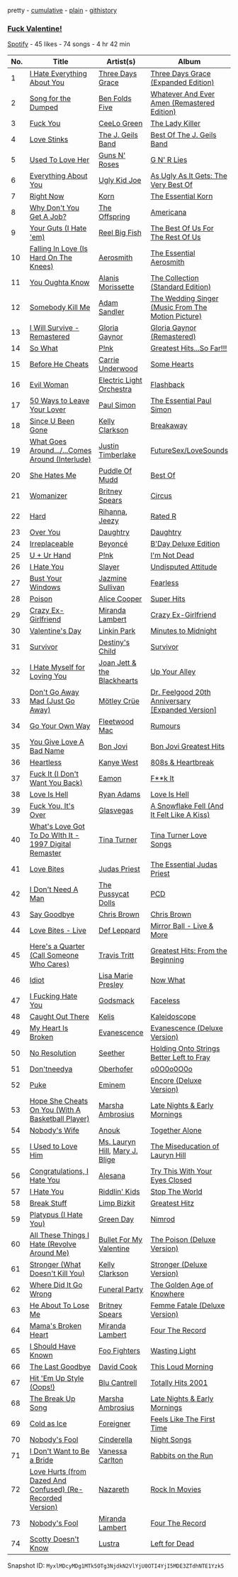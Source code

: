 pretty - [cumulative](/playlists/cumulative/5Dn14a8hNIhT3NLLjUUBGL.md) - [plain](/playlists/plain/5Dn14a8hNIhT3NLLjUUBGL) - [githistory](https://github.githistory.xyz/mackorone/spotify-playlist-archive/blob/main/playlists/plain/5Dn14a8hNIhT3NLLjUUBGL)

### [Fuck Valentine!](https://open.spotify.com/playlist/5Dn14a8hNIhT3NLLjUUBGL)

> 

[Spotify](https://open.spotify.com/user/spotify) - 45 likes - 74 songs - 4 hr 42 min

| No. | Title | Artist(s) | Album | Length |
|---|---|---|---|---|
| 1 | [I Hate Everything About You](https://open.spotify.com/track/6rUp7v3l8yC4TKxAAR5Bmx) | [Three Days Grace](https://open.spotify.com/artist/2xiIXseIJcq3nG7C8fHeBj) | [Three Days Grace \(Expanded Edition\)](https://open.spotify.com/album/38pfSOHvxHqDWwDnjZ25U5) | 3:51 |
| 2 | [Song for the Dumped](https://open.spotify.com/track/3u13MyusqSsMVegpADUHHP) | [Ben Folds Five](https://open.spotify.com/artist/44gRHbEm4Uqa0ykW0rDTNk) | [Whatever And Ever Amen \(Remastered Edition\)](https://open.spotify.com/album/3oz8kworUyU7oXjaEVhDsZ) | 3:51 |
| 3 | [Fuck You](https://open.spotify.com/track/4ycLiPVzE5KamivXrAzGFG) | [CeeLo Green](https://open.spotify.com/artist/5nLYd9ST4Cnwy6NHaCxbj8) | [The Lady Killer](https://open.spotify.com/album/3MXU6UoWrf4w4bOvjZTlvY) | 3:42 |
| 4 | [Love Stinks](https://open.spotify.com/track/2CCtvImOR0UZjn0uPLB94P) | [The J\. Geils Band](https://open.spotify.com/artist/69Mj3u4FTUrpyeGNSIaU6F) | [Best Of The J\. Geils Band](https://open.spotify.com/album/2FZfWyxQuzOcmwzrxlqKRp) | 3:45 |
| 5 | [Used To Love Her](https://open.spotify.com/track/2uduMoxSNLkDBhyLS2JroT) | [Guns N' Roses](https://open.spotify.com/artist/3qm84nBOXUEQ2vnTfUTTFC) | [G N' R Lies](https://open.spotify.com/album/6z5LStxyQzrUTrVxjiOXVU) | 3:11 |
| 6 | [Everything About You](https://open.spotify.com/track/1O2ACd0zg4GYgQRhLBGYDV) | [Ugly Kid Joe](https://open.spotify.com/artist/3XsgWn63EnA4wYZBjVyxjf) | [As Ugly As It Gets: The Very Best Of](https://open.spotify.com/album/5oukrASJpumQ9tUHxgK5Kj) | 4:15 |
| 7 | [Right Now](https://open.spotify.com/track/5yMJvJL1GdtoWwW58hOTvE) | [Korn](https://open.spotify.com/artist/3RNrq3jvMZxD9ZyoOZbQOD) | [The Essential Korn](https://open.spotify.com/album/4YsYdC1VAagQknJujE7cvC) | 3:09 |
| 8 | [Why Don't You Get A Job?](https://open.spotify.com/track/5EuDF2V1GOw817RaApPyBJ) | [The Offspring](https://open.spotify.com/artist/5LfGQac0EIXyAN8aUwmNAQ) | [Americana](https://open.spotify.com/album/4R2blKzIP9cEhgz7bMsRSt) | 2:51 |
| 9 | [Your Guts \(I Hate 'em\)](https://open.spotify.com/track/4CYcL38fBwxYiQUrTq5zp8) | [Reel Big Fish](https://open.spotify.com/artist/3bXhZFreBJF4QDUUiMmtZW) | [The Best Of Us For The Rest Of Us](https://open.spotify.com/album/1U7jVocQwP0iF7eQP0wmUI) | 2:02 |
| 10 | [Falling In Love \(Is Hard On The Knees\)](https://open.spotify.com/track/3JsNHSOWWJ7X3axxroxmFf) | [Aerosmith](https://open.spotify.com/artist/7Ey4PD4MYsKc5I2dolUwbH) | [The Essential Aerosmith](https://open.spotify.com/album/0YlgzYfI3a1OrGBBN0wWTG) | 3:26 |
| 11 | [You Oughta Know](https://open.spotify.com/track/17ZAZ24Eyh5fKqQ06u4R3d) | [Alanis Morissette](https://open.spotify.com/artist/6ogn9necmbUdCppmNnGOdi) | [The Collection \(Standard Edition\)](https://open.spotify.com/album/4N7LuZYpstQrtcHIoOKzqg) | 4:09 |
| 12 | [Somebody Kill Me](https://open.spotify.com/track/1LyW3Cwi49N1l58Pf1TNKy) | [Adam Sandler](https://open.spotify.com/artist/2LB9H0px4qWbCHg9Axzhga) | [The Wedding Singer \(Music From The Motion Picture\)](https://open.spotify.com/album/1zj1tn6yjZangQpuQHjJA3) | 1:52 |
| 13 | [I Will Survive \- Remastered](https://open.spotify.com/track/2DX0WG5OGLQLaXb41Cq1IA) | [Gloria Gaynor](https://open.spotify.com/artist/6V6WCgi7waF55bJmylC4H5) | [Gloria Gaynor \(Remastered\)](https://open.spotify.com/album/0KwI95bTOayhB4kTnCZNiH) | 4:55 |
| 14 | [So What](https://open.spotify.com/track/7bprRkhvOXWmWpqOrEWbXu) | [P!nk](https://open.spotify.com/artist/1KCSPY1glIKqW2TotWuXOR) | [Greatest Hits...So Far!!!](https://open.spotify.com/album/2tUn9E3nHXhUIJ47yv6ePD) | 3:34 |
| 15 | [Before He Cheats](https://open.spotify.com/track/0ZUo4YjG4saFnEJhdWp9Bt) | [Carrie Underwood](https://open.spotify.com/artist/4xFUf1FHVy696Q1JQZMTRj) | [Some Hearts](https://open.spotify.com/album/0kys2jaKAiDPfNBd4z7LAg) | 3:19 |
| 16 | [Evil Woman](https://open.spotify.com/track/0GjzyfE9VVSVVkheoweAGs) | [Electric Light Orchestra](https://open.spotify.com/artist/7jefIIksOi1EazgRTfW2Pk) | [Flashback](https://open.spotify.com/album/0fT2CI9hgHC1EH4Q4E8rER) | 4:19 |
| 17 | [50 Ways to Leave Your Lover](https://open.spotify.com/track/7bdDULyOUqNyWu6XPeAnSO) | [Paul Simon](https://open.spotify.com/artist/2CvCyf1gEVhI0mX6aFXmVI) | [The Essential Paul Simon](https://open.spotify.com/album/4kdOH3s9cRL9YykvHFpSlD) | 3:28 |
| 18 | [Since U Been Gone](https://open.spotify.com/track/3xrn9i8zhNZsTtcoWgQEAd) | [Kelly Clarkson](https://open.spotify.com/artist/3BmGtnKgCSGYIUhmivXKWX) | [Breakaway](https://open.spotify.com/album/5gDAEao3VxFdbm8vS0koQq) | 3:08 |
| 19 | [What Goes Around.../...Comes Around \(Interlude\)](https://open.spotify.com/track/3pD0f7hSJg2XdQ6udw5Tey) | [Justin Timberlake](https://open.spotify.com/artist/31TPClRtHm23RisEBtV3X7) | [FutureSex/LoveSounds](https://open.spotify.com/album/2scB1uhcCI1TSf6b9TCZK3) | 7:28 |
| 20 | [She Hates Me](https://open.spotify.com/track/5A3t6GVPUxBn5yxODZ8r8L) | [Puddle Of Mudd](https://open.spotify.com/artist/3dXaa6jwM7B52GZpaJEIr5) | [Best Of](https://open.spotify.com/album/5TnRBGlkLkrz14wl2fkGWI) | 3:36 |
| 21 | [Womanizer](https://open.spotify.com/track/1CrxDKnx34D9zoAIvf7B9H) | [Britney Spears](https://open.spotify.com/artist/26dSoYclwsYLMAKD3tpOr4) | [Circus](https://open.spotify.com/album/6vAjySa6CZLX1BpVXeFHo9) | 3:44 |
| 22 | [Hard](https://open.spotify.com/track/3XcCfweqtfMbZNbM7Mq0gg) | [Rihanna](https://open.spotify.com/artist/5pKCCKE2ajJHZ9KAiaK11H), [Jeezy](https://open.spotify.com/artist/4yBK75WVCQXej1p04GWqxH) | [Rated R](https://open.spotify.com/album/5oMe51UhWt6rsnkAvNRd1A) | 4:10 |
| 23 | [Over You](https://open.spotify.com/track/7mXmxXLAnsvXKt4Q37KoMI) | [Daughtry](https://open.spotify.com/artist/5P5FTygHyx2G57oszR3Wot) | [Daughtry](https://open.spotify.com/album/7MEQdKzqoG2QJYcT2XEKsW) | 3:24 |
| 24 | [Irreplaceable](https://open.spotify.com/track/6RX5iL93VZ5fKmyvNXvF1r) | [Beyoncé](https://open.spotify.com/artist/6vWDO969PvNqNYHIOW5v0m) | [B'Day Deluxe Edition](https://open.spotify.com/album/0Zd10MKN5j9KwUST0TdBBB) | 3:47 |
| 25 | [U + Ur Hand](https://open.spotify.com/track/1dEcMzexrBe5PiYnsZY1wY) | [P!nk](https://open.spotify.com/artist/1KCSPY1glIKqW2TotWuXOR) | [I'm Not Dead](https://open.spotify.com/album/1JOg7l9Z8Nu0gRt4aN5bTv) | 3:34 |
| 26 | [I Hate You](https://open.spotify.com/track/5wsEym4qOJZU7mm9Jdrmx8) | [Slayer](https://open.spotify.com/artist/1IQ2e1buppatiN1bxUVkrk) | [Undisputed Attitude](https://open.spotify.com/album/6E9K7KHifwy8W9tiHSoSI7) | 2:15 |
| 27 | [Bust Your Windows](https://open.spotify.com/track/56z2qI0gKcPthQF6l8AW3E) | [Jazmine Sullivan](https://open.spotify.com/artist/7gSjFKpVmDgC2MMsnN8CYq) | [Fearless](https://open.spotify.com/album/2V99Z0aZgSK6XTbh19UYTU) | 4:26 |
| 28 | [Poison](https://open.spotify.com/track/26CEBzFZShsdqFqS8ZsvAt) | [Alice Cooper](https://open.spotify.com/artist/3EhbVgyfGd7HkpsagwL9GS) | [Super Hits](https://open.spotify.com/album/1nnWcgO1OfQtlofaabxT2d) | 4:30 |
| 29 | [Crazy Ex\-Girlfriend](https://open.spotify.com/track/1F68OIOfSBrbPuX1p2V3IT) | [Miranda Lambert](https://open.spotify.com/artist/66lH4jAE7pqPlOlzUKbwA0) | [Crazy Ex\-Girlfriend](https://open.spotify.com/album/2fQgr6rudGpjhXTfAKe4u2) | 3:07 |
| 30 | [Valentine's Day](https://open.spotify.com/track/2vfshZvISOKy2Je7wQBWOV) | [Linkin Park](https://open.spotify.com/artist/6XyY86QOPPrYVGvF9ch6wz) | [Minutes to Midnight](https://open.spotify.com/album/2tlTBLz2w52rpGCLBGyGw6) | 3:16 |
| 31 | [Survivor](https://open.spotify.com/track/2Mpj1Ul5OFPyyP4wB62Rvi) | [Destiny's Child](https://open.spotify.com/artist/1Y8cdNmUJH7yBTd9yOvr5i) | [Survivor](https://open.spotify.com/album/2HcjLD0ButtKsQYqzoyOx9) | 4:14 |
| 32 | [I Hate Myself for Loving You](https://open.spotify.com/track/2HXixVqzzm9rEUIMAWzshl) | [Joan Jett & the Blackhearts](https://open.spotify.com/artist/1Fmb52lZ6Jv7FMWXXTPO3K) | [Up Your Alley](https://open.spotify.com/album/2pkv3nrNrwtUdT8VNWwt5U) | 4:06 |
| 33 | [Don't Go Away Mad \(Just Go Away\)](https://open.spotify.com/track/3XGbYvyi3sW9L5fzWluoAv) | [Mötley Crüe](https://open.spotify.com/artist/0cc6vw3VN8YlIcvr1v7tBL) | [Dr\. Feelgood 20th Anniversary \[Expanded Version\]](https://open.spotify.com/album/2875djKxniGsnRqe2KlGoy) | 4:39 |
| 34 | [Go Your Own Way](https://open.spotify.com/track/0FeCO85RKW8fDRytwXof2x) | [Fleetwood Mac](https://open.spotify.com/artist/08GQAI4eElDnROBrJRGE0X) | [Rumours](https://open.spotify.com/album/63k57x0qOkUWEMR0dkMivh) | 3:38 |
| 35 | [You Give Love A Bad Name](https://open.spotify.com/track/1MTMedlCphum6mRcd8YzvE) | [Bon Jovi](https://open.spotify.com/artist/58lV9VcRSjABbAbfWS6skp) | [Bon Jovi Greatest Hits](https://open.spotify.com/album/0C8Poy7zwJ1kQh2sldyvHm) | 3:43 |
| 36 | [Heartless](https://open.spotify.com/track/5h9pB5af60LWJBrG1HCHsU) | [Kanye West](https://open.spotify.com/artist/5K4W6rqBFWDnAN6FQUkS6x) | [808s & Heartbreak](https://open.spotify.com/album/2JK89jt4unItFroOr0kT3g) | 3:31 |
| 37 | [Fuck It \(I Don't Want You Back\)](https://open.spotify.com/track/7bchsHDaf9CRoe64ceIDYQ) | [Eamon](https://open.spotify.com/artist/1y20PpXw0yeuJ1avCD0Ob9) | [F\*\*k It](https://open.spotify.com/album/7kM8NDYQh4q6cQObl1fSZi) | 3:45 |
| 38 | [Love Is Hell](https://open.spotify.com/track/7vCtrwEkN6VV825JyWfUjO) | [Ryan Adams](https://open.spotify.com/artist/2qc41rNTtdLK0tV3mJn2Pm) | [Love Is Hell](https://open.spotify.com/album/7hUvCVVeWk0mXkqcl0Hhs2) | 3:19 |
| 39 | [Fuck You, It's Over](https://open.spotify.com/track/3ISZS7TmB2wom4dBzENNO4) | [Glasvegas](https://open.spotify.com/artist/478peoEkoKPsTgRiVzkvPl) | [A Snowflake Fell \(And It Felt Like A Kiss\)](https://open.spotify.com/album/03tIP9Yze8oqIQwfVoiFlg) | 4:43 |
| 40 | [What's Love Got To Do WIth It \- 1997 Digital Remaster](https://open.spotify.com/track/4QjjabJx7K14tHwxEVI0Xc) | [Tina Turner](https://open.spotify.com/artist/1zuJe6b1roixEKMOtyrEak) | [Tina Turner Love Songs](https://open.spotify.com/album/2leURyZTNszWf0NOrbWOW4) | 3:48 |
| 41 | [Love Bites](https://open.spotify.com/track/06di3QKhy7a0WtFN0JiPum) | [Judas Priest](https://open.spotify.com/artist/2tRsMl4eGxwoNabM08Dm4I) | [The Essential Judas Priest](https://open.spotify.com/album/65vtw6Mxuph5JRTPh9lLzL) | 4:48 |
| 42 | [I Don't Need A Man](https://open.spotify.com/track/0XEBKZHp8imfvf9NYjV8Kg) | [The Pussycat Dolls](https://open.spotify.com/artist/6wPhSqRtPu1UhRCDX5yaDJ) | [PCD](https://open.spotify.com/album/5x8e8UcCeOgrOzSnDGuPye) | 3:39 |
| 43 | [Say Goodbye](https://open.spotify.com/track/75KdMdPqZGO3FGNtpByM1p) | [Chris Brown](https://open.spotify.com/artist/7bXgB6jMjp9ATFy66eO08Z) | [Chris Brown](https://open.spotify.com/album/2gRm1k9fVkhTfZDHvBI2sR) | 4:49 |
| 44 | [Love Bites \- Live](https://open.spotify.com/track/6iCCvEH7xhkcsFTXnLVLIK) | [Def Leppard](https://open.spotify.com/artist/6H1RjVyNruCmrBEWRbD0VZ) | [Mirror Ball \- Live & More](https://open.spotify.com/album/3BO4hNrSnspOVwlloqedRc) | 7:28 |
| 45 | [Here's a Quarter \(Call Someone Who Cares\)](https://open.spotify.com/track/0RdMBceHhBJLqNjObk1NPP) | [Travis Tritt](https://open.spotify.com/artist/2M4Yt7oKGoYd0wqU44k4i2) | [Greatest Hits: From the Beginning](https://open.spotify.com/album/5pDzCS2g2oZueNkPr1S1Ey) | 2:32 |
| 46 | [Idiot](https://open.spotify.com/track/3GAiMe8Q4FJTYL0tfjqKbu) | [Lisa Marie Presley](https://open.spotify.com/artist/1JZsGhTI51A9ybuQZO07wf) | [Now What](https://open.spotify.com/album/4ah4y6QQZohYhT8iIJmVb0) | 4:09 |
| 47 | [I Fucking Hate You](https://open.spotify.com/track/0zLLdhJTWeNB8RW7Qv4lNn) | [Godsmack](https://open.spotify.com/artist/6gZq1Q6bdOxsUPUG1TaFbF) | [Faceless](https://open.spotify.com/album/7e5kCGe1TD9Er6DIcgtNyW) | 4:07 |
| 48 | [Caught Out There](https://open.spotify.com/track/1nZkrUFLq265za9lofFO3p) | [Kelis](https://open.spotify.com/artist/0IF46mUS8NXjgHabxk2MCM) | [Kaleidoscope](https://open.spotify.com/album/2VQFbPduHKk3SAyczWfpok) | 4:51 |
| 49 | [My Heart Is Broken](https://open.spotify.com/track/13YFr8zKKf3nXLtP5mlfCO) | [Evanescence](https://open.spotify.com/artist/5nGIFgo0shDenQYSE0Sn7c) | [Evanescence \(Deluxe Version\)](https://open.spotify.com/album/455vkP1HuYMC7Uw2iIz0DH) | 4:29 |
| 50 | [No Resolution](https://open.spotify.com/track/7BRFR6J6ufqRCGEC43c4t7) | [Seether](https://open.spotify.com/artist/6B5c4sch27tWHAGdarpPaW) | [Holding Onto Strings Better Left to Fray](https://open.spotify.com/album/659Cn3nYaB0hHS7ZE7MkgX) | 3:08 |
| 51 | [Don'tneedya](https://open.spotify.com/track/1oEx1j0X99SFOxBFWlrVqc) | [Oberhofer](https://open.spotify.com/artist/5zb7wVUx1vTXLB6HX26EnX) | [o0O0o0O0o](https://open.spotify.com/album/3f8nnwzr2a2KcZdRRVxakx) | 3:02 |
| 52 | [Puke](https://open.spotify.com/track/5F94xbz85nE6wfZGHqOMCG) | [Eminem](https://open.spotify.com/artist/7dGJo4pcD2V6oG8kP0tJRR) | [Encore \(Deluxe Version\)](https://open.spotify.com/album/1kTlYbs28MXw7hwO0NLYif) | 4:07 |
| 53 | [Hope She Cheats On You \(With A Basketball Player\)](https://open.spotify.com/track/0ocQiHwHrvLUcon6p3lJNa) | [Marsha Ambrosius](https://open.spotify.com/artist/46VWDbmWmzvPBTmkSr25gM) | [Late Nights & Early Mornings](https://open.spotify.com/album/3l9KeT7TXfQKg8RhzoC6DI) | 4:03 |
| 54 | [Nobody's Wife](https://open.spotify.com/track/1Q0p30HuN1ADMX2CmPzIvO) | [Anouk](https://open.spotify.com/artist/6ltVunYjAAD70YtVO6rxvX) | [Together Alone](https://open.spotify.com/album/3zMAFbz27Bd7gtmPFAq46b) | 3:25 |
| 55 | [I Used to Love Him](https://open.spotify.com/track/1EvMq15CcYecyQLNIcM5gi) | [Ms\. Lauryn Hill](https://open.spotify.com/artist/2Mu5NfyYm8n5iTomuKAEHl), [Mary J\. Blige](https://open.spotify.com/artist/1XkoF8ryArs86LZvFOkbyr) | [The Miseducation of Lauryn Hill](https://open.spotify.com/album/3KfWAE3Y0JDa7CNo8ovJWu) | 5:39 |
| 56 | [Congratulations, I Hate You](https://open.spotify.com/track/2wiRaJG78MwRqBWnDSoO4H) | [Alesana](https://open.spotify.com/artist/1fnDlUNi67FQtHHqBl4Yfg) | [Try This With Your Eyes Closed](https://open.spotify.com/album/0UqeJDOoeBuikFNW2NX6VD) | 3:56 |
| 57 | [I Hate You](https://open.spotify.com/track/7i47SetipMAS86hb9fX0lv) | [Riddlin' Kids](https://open.spotify.com/artist/2Z0ymoDrNlXkQsTmMapYk7) | [Stop The World](https://open.spotify.com/album/2aRndoAPjN8NH4xIZabEwL) | 3:38 |
| 58 | [Break Stuff](https://open.spotify.com/track/2YC6ET3q1F29B0V7UcPV70) | [Limp Bizkit](https://open.spotify.com/artist/165ZgPlLkK7bf5bDoFc6Sb) | [Greatest Hitz](https://open.spotify.com/album/50na3UenOpUOS1uuWXM0AY) | 2:46 |
| 59 | [Platypus \(I Hate You\)](https://open.spotify.com/track/6SFL3a2JotvZFwTiggc4cb) | [Green Day](https://open.spotify.com/artist/7oPftvlwr6VrsViSDV7fJY) | [Nimrod](https://open.spotify.com/album/3x2uer6Xh0d5rF8toWpRDA) | 2:21 |
| 60 | [All These Things I Hate \(Revolve Around Me\)](https://open.spotify.com/track/7pgHwgQ4fQGHUSux4P949x) | [Bullet For My Valentine](https://open.spotify.com/artist/7iWiAD5LLKyiox2grgfmUT) | [The Poison \(Deluxe Version\)](https://open.spotify.com/album/4uNzDULQ9RAy0nxGaPbCDn) | 3:45 |
| 61 | [Stronger \(What Doesn't Kill You\)](https://open.spotify.com/track/6D60klaHqbCl9ySc8VcRss) | [Kelly Clarkson](https://open.spotify.com/artist/3BmGtnKgCSGYIUhmivXKWX) | [Stronger \(Deluxe Version\)](https://open.spotify.com/album/1MNvMtEmMMdBXZBDcFNcWj) | 3:41 |
| 62 | [Where Did It Go Wrong](https://open.spotify.com/track/2mZsmB3vi1irgjr90PUlkC) | [Funeral Party](https://open.spotify.com/artist/5EfNeCzi7zZ3v4yogxKpnl) | [The Golden Age of Knowhere](https://open.spotify.com/album/4eGygSaV3TqJ4B2tFFAwTP) | 3:28 |
| 63 | [He About To Lose Me](https://open.spotify.com/track/6I0qecpzVh73WBMty1Ln02) | [Britney Spears](https://open.spotify.com/artist/26dSoYclwsYLMAKD3tpOr4) | [Femme Fatale \(Deluxe Version\)](https://open.spotify.com/album/0oFBaXLFsUVa2gEmJf4FcJ) | 3:48 |
| 64 | [Mama's Broken Heart](https://open.spotify.com/track/7lMXFeOPL4Ge1DjZ31VrA1) | [Miranda Lambert](https://open.spotify.com/artist/66lH4jAE7pqPlOlzUKbwA0) | [Four The Record](https://open.spotify.com/album/6AS4XOMFu0IT7Cm5hH0A3p) | 2:57 |
| 65 | [I Should Have Known](https://open.spotify.com/track/042RaY48TNY9aesv8fqYTf) | [Foo Fighters](https://open.spotify.com/artist/7jy3rLJdDQY21OgRLCZ9sD) | [Wasting Light](https://open.spotify.com/album/5lnQLEUiVDkLbFJHXHQu9m) | 4:15 |
| 66 | [The Last Goodbye](https://open.spotify.com/track/3GMl5vmoSXsWwQR21GM0Qo) | [David Cook](https://open.spotify.com/artist/4SQxI8xg6LcSWL3KuGVHLa) | [This Loud Morning](https://open.spotify.com/album/2sAl0bHZ6QtLEcBmbJOCPd) | 3:00 |
| 67 | [Hit 'Em Up Style \(Oops!\)](https://open.spotify.com/track/5k3sanOGourYTSWNvphUnz) | [Blu Cantrell](https://open.spotify.com/artist/6vytZ677lz4LzCrUDcDokM) | [Totally Hits 2001](https://open.spotify.com/album/58ImF6AIakb2YWtLtSvMBO) | 4:08 |
| 68 | [The Break Up Song](https://open.spotify.com/track/1am1pgXoPjfLzOchLV7s2m) | [Marsha Ambrosius](https://open.spotify.com/artist/46VWDbmWmzvPBTmkSr25gM) | [Late Nights & Early Mornings](https://open.spotify.com/album/3l9KeT7TXfQKg8RhzoC6DI) | 3:24 |
| 69 | [Cold as Ice](https://open.spotify.com/track/72XP8G9GAZarwtvZhi25Js) | [Foreigner](https://open.spotify.com/artist/6IRouO5mvvfcyxtPDKMYFN) | [Feels Like The First Time](https://open.spotify.com/album/2UGyemMSTIiCYbd3ZLZ6Lf) | 3:14 |
| 70 | [Nobody's Fool](https://open.spotify.com/track/01Q4wU19hamqnhNjtuvTyI) | [Cinderella](https://open.spotify.com/artist/7HL4id2U7FSDJtfKQHMgQx) | [Night Songs](https://open.spotify.com/album/6Af1uU7Di8q9oHyXpgvrmY) | 4:47 |
| 71 | [I Don't Want to Be a Bride](https://open.spotify.com/track/2f4XSArCtt4E2DFflvFpuU) | [Vanessa Carlton](https://open.spotify.com/artist/5ILrArfIV0tMURcHJN8Q07) | [Rabbits on the Run](https://open.spotify.com/album/3APWAFznq5AnNZh7YjUHcj) | 4:02 |
| 72 | [Love Hurts \(from Dazed And Confused\) \(Re\-Recorded Version\)](https://open.spotify.com/track/55RlVvBcUVIAXpvG3LoIsz) | [Nazareth](https://open.spotify.com/artist/6fvN9GmMCVKb5LY0WsnjFP) | [Rock In Movies](https://open.spotify.com/album/2tl2RhOhDZE8HaFsPmpIOU) | 3:51 |
| 73 | [Nobody's Fool](https://open.spotify.com/track/0A6QCNP3PkD14Zk2RHLYsJ) | [Miranda Lambert](https://open.spotify.com/artist/66lH4jAE7pqPlOlzUKbwA0) | [Four The Record](https://open.spotify.com/album/6AS4XOMFu0IT7Cm5hH0A3p) | 3:43 |
| 74 | [Scotty Doesn't Know](https://open.spotify.com/track/1LkoYGxmYpO6QSEvY5C0Zl) | [Lustra](https://open.spotify.com/artist/3IJ770I1QPmwVp7yug0eJ4) | [Left for Dead](https://open.spotify.com/album/3MCqjuNms0vjGyUDQ92Ivs) | 2:55 |

Snapshot ID: `MyxlMDcyMDg1MTk5OTg3NjdkN2VlYjU0OTI4YjI5MDE3ZTdhNTE1Yzk5`
